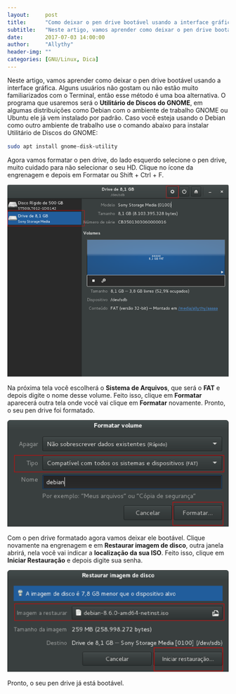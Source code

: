 ```yaml
---
layout:     post
title:      "Como deixar o pen drive bootável usando a interface gráfica"
subtitle:   "Neste artigo, vamos aprender como deixar o pen drive bootável usando a interface gráfica"
date:       2017-07-03 14:00:00
author:     "Allythy"
header-img: ""
categories: [GNU/Linux, Dica]
---
```

Neste artigo, vamos aprender como deixar o pen drive bootável usando a interface gráfica. Alguns usuários não gostam ou não estão muito familiarizados com o Terminal, então esse método é uma boa alternativa. O programa que usaremos será o __Utilitário de Discos do GNOME__, em algumas distribuições como Debian com o ambiente de trabalho GNOME ou Ubuntu ele já vem instalado por padrão. Caso você esteja usando o Debian como outro ambiente de trabalho use o comando abaixo para instalar Utilitário de Discos do GNOME:

```bash
sudo apt install gnome-disk-utility
```
Agora vamos formatar o pen drive, do lado esquerdo selecione o pen drive, muito cuidado para não selecionar o seu HD. Clique no ícone da engrenagem e depois em Formatar ou Shift + Ctrl + F.

![Tela do Utilitário de Disco do Gnome para formatar o pen drive](/img/disco1.png)

Na próxima tela você escolherá o __Sistema de Arquivos__, que será o __FAT__ e depois digite o nome desse volume. Feito isso, clique em __Formatar__ aparecerá outra tela onde você vai clique em __Formatar__ novamente. Pronto, o seu pen drive foi formatado.

![Tela para escolher o sistema de arquivos e o nome do pen drive](/img/disco2.png)

Com o pen drive formatado agora vamos deixar ele bootável. Clique novamente na engrenagem e em __Restaurar imagem de disco__, outra janela abrirá, nela você vai indicar a __localização da sua ISO__.   Feito isso, clique em __Iniciar Restauração__ e depois digite sua senha.

![Tela para mostrar onde a ISO está localizada](/img/disco3.png)

Pronto, o seu pen drive já está bootável.
